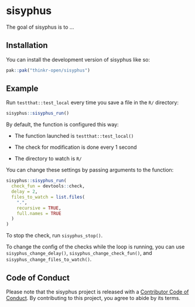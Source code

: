 
<!-- README.md is generated from README.Rmd. Please edit that file -->

# sisyphus

<!-- badges: start -->
<!-- badges: end -->

The goal of sisyphus is to …

## Installation

You can install the development version of sisyphus like so:

``` r
pak::pak("thinkr-open/sisyphus")
```

## Example

Run `testthat::test_local` every time you save a file in the `R/`
directory:

``` r
sisyphus::sisyphus_run()
```

By default, the function is configured this way:

- The function launched is `testthat::test_local()`

- The check for modification is done every 1 second

- The directory to watch is `R/`

You can change these settings by passing arguments to the function:

``` r
sisyphus::sisyphus_run(
  check_fun = devtools::check,
  delay = 2,
  files_to_watch = list.files(
    ".",
    recursive = TRUE,
    full.names = TRUE
  )
)
```

To stop the check, run `sisyphus_stop()`.

To change the config of the checks while the loop is running, you can
use `sisyphus_change_delay()`, `sisyphus_change_check_fun()`, and
`sisyphus_change_files_to_watch()`.

## Code of Conduct

Please note that the sisyphus project is released with a [Contributor
Code of
Conduct](https://contributor-covenant.org/version/2/1/CODE_OF_CONDUCT.html).
By contributing to this project, you agree to abide by its terms.
